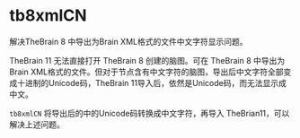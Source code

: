 # tb8xmlCN
解决TheBrain 8 中导出为Brain XML格式的文件中文字符显示问题。

TheBrain 11 无法直接打开 TheBrain 8 创建的脑图。可在 TheBrain 8 中导出为Brain XML格式的文件。但对于节点含有中文字符的脑图，导出后中文字符全部变成十进制的Unicode码，TheBrain 11导入后，依然是Unicode码，而无法显示成中文。

`tb8xmlCN` 将导出后的中的Unicode码转换成中文字符，再导入 TheBrian11，可以解决上述问题。
